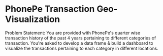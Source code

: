 # PhonePe Transaction Geo-Visualization

Problem Statement:
You are provided with PhonePe's quarter wise transaction history of the past 4 years pertaining to different categories of transaction. You're asked to develop a data frame & build a dashboard to visualize the transactions pertaining to each category in different locations.

